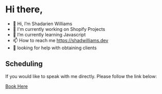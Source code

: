 <h1>
Hi there, 
</h1>


- 👋 Hi, I’m Shadarien Williams
- 	&#x1F52D; I'm currently working on Shopify Projects 
- 🌱 I’m currently learning Javascript
- 📫 How to reach me https://shadwilliams.dev
- 📢 looking for help with obtaining clients




<h2>
Scheduling
</h2>

<p> If you would like to speak with me directly. Please follow the link below: </p>

<a href="https://calendly.com/shadwilliams/meeting"> Book Here </a>




